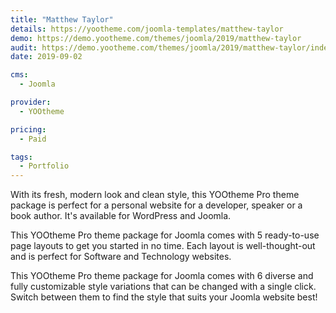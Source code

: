 ```yaml
---
title: "Matthew Taylor"
details: https://yootheme.com/joomla-templates/matthew-taylor
demo: https://demo.yootheme.com/themes/joomla/2019/matthew-taylor
audit: https://demo.yootheme.com/themes/joomla/2019/matthew-taylor/index.php/blog
date: 2019-09-02

cms: 
  - Joomla

provider:
  - YOOtheme

pricing:
  - Paid

tags:
  - Portfolio
---
```


With its fresh, modern look and clean style, this YOOtheme Pro theme package is perfect for a personal website for a developer, speaker or a book author. It's available for WordPress and Joomla.

This YOOtheme Pro theme package for Joomla comes with 5 ready-to-use page layouts to get you started in no time. Each layout is well-thought-out and is perfect for Software and Technology websites.

This YOOtheme Pro theme package for Joomla comes with 6 diverse and fully customizable style variations that can be changed with a single click. Switch between them to find the style that suits your Joomla website best!
